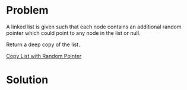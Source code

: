 
# Problem

A linked list is given such that each node contains an additional random
pointer which could point to any node in the list or null.

Return a deep copy of the list.



[Copy List with Random Pointer](https://leetcode.com/problems/copy-list-with-random-pointer)

# Solution



